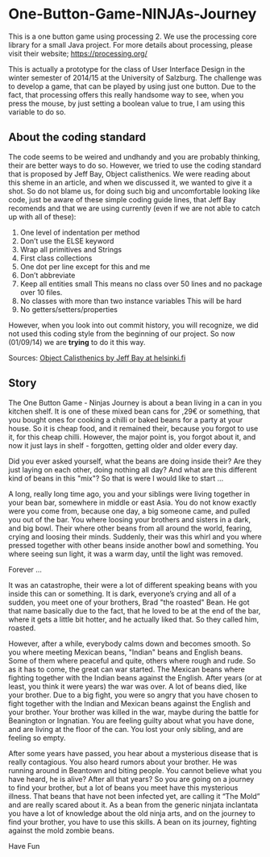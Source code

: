 # One-Button-Game-NINJAs-Journey

This is a one button game using processing 2. We use the processing core library for a small Java project. For more details about processing, please visit their website; https://processing.org/

This is actually a prototype for the class of User Interface Design in the winter semester of 2014/15 at the University of Salzburg. The challenge was to develop a game, that can be played by using just one button. Due to the fact, that processing offers this really handsome way to see, when you press the mouse, by just setting a boolean value to true, I am using this variable to do so.

## About the coding standard

The code seems to be weired and undhandy and you are probably thinking, their are better ways to do so. However, we tried to use the coding standard that is proposed by Jeff Bay, Object calisthenics. We were reading about this sheme in an article, and when we discussed it, we wanted to give it a shot. So do not blame us, for doing such big and uncomfortable looking like code, just be aware of these simple coding guide lines, that Jeff Bay recomends and that we are using currently (even if we are not able to catch up with all of these):

1. One level of indentation per method
2. Don’t use the ELSE keyword
3. Wrap all primitives and Strings
4. First class collections
5. One dot per line
except for this and me
6. Don’t abbreviate
7. Keep all entities small
This means no class over 50 lines and no package over 10 files. 
8. No classes with more than two instance variables
This will be hard
9. No getters/setters/properties

However, when you look into out commit history, you will recognize, we did not used this coding style from the beginning of our project. So now (01/09/14) we are  **trying** to do it this way.

Sources:
[Object Calisthenics by Jeff  Bay at helsinki.fi](www.cs.helsinki.fi/u/luontola/tdd-2009/ext/ObjectCalisthenics.pdf)

## Story

The One Button Game - Ninjas Journey is about a bean living in a can in you kitchen shelf. It is one of these mixed bean cans for ,29€ or something, that you bought ones for cooking a chilli or baked beans for a party at your house. So it is cheap food, and it remained their, because you forgot to use it, for this cheap chilli. However, the major point is, you forgot about it, and now it just lays in shelf - forgotten, getting older and older every day.

Did you ever asked yourself, what the beans are doing inside their? Are they just laying on each other, doing nothing all day? And what are this different kind of beans in this "mix"? So that is were I would like to start ...

A long, really long time ago, you and your siblings were living together in your bean bar, somewhere in middle or east Asia. You do not know exactly were you come from, because one day, a big someone came, and pulled you out of the bar. You where loosing your brothers and sisters in a dark, and big bowl. Their where other beans from all around the world, fearing, crying and loosing their minds. Suddenly, their was this whirl and you where pressed together with other beans inside another bowl and something. You where seeing sun light, it was a warm day, until the light was removed.

Forever ... 

It was an catastrophe, their were a lot of different speaking beans with you inside this can or something. It is dark, everyone’s crying and all of a sudden, you meet one of your brothers, Brad "the roasted" Bean. He got that name basically due to the fact, that he loved to be at the end of the bar, where it gets a little bit hotter, and he actually liked that. So they called him, roasted. 

However, after a while, everybody calms down and becomes smooth. So you where meeting Mexican beans, "Indian" beans and English beans. Some of them where peaceful and quite, others where rough and rude. So as it has to come, the great can war started. The Mexican beans where fighting together with the Indian beans against the English. After years (or at least, you think it were years) the war was over. A lot of beans died, like your brother. Due to a big fight, you were so angry that you have chosen to fight together with the Indian and Mexican beans against the English and your brother. Your brother was killed in the war, maybe during the battle for Beanington or Ingnatian. You are feeling guilty about what you have done, and are living at the floor of the can. You lost your only sibling, and are feeling so empty.

After some years have passed, you hear about a mysterious disease that is really contagious. You also heard rumors about your brother. He was running around in Beantown and biting people. You cannot believe what you have heard, he is alive? After all that years? So you are going on a journey to find your brother, but a lot of beans you meet have this mysterious illness. That beans that have not been infected yet, are calling it “The Mold” and are really scared about it. 
As a bean from the generic ninjata inclantata you have a lot of knowledge about the old ninja arts, and on the journey to find your brother, you have to use this skills. A bean on its journey, fighting against the mold zombie beans.




Have Fun
